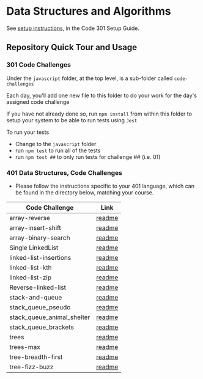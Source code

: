 # Data Structures and Algorithms

See [setup instructions](https://codefellows.github.io/setup-guide/code-301/3-code-challenges), in the Code 301 Setup Guide.

## Repository Quick Tour and Usage

### 301 Code Challenges

Under the `javascript` folder, at the top level, is a sub-folder called `code-challenges`

Each day, you'll add one new file to this folder to do your work for the day's assigned code challenge

If you have not already done so, run `npm install` from within this folder to setup your system to be able to run tests using `Jest`

To run your tests

- Change to the `javascript` folder
- run `npm test` to run all of the tests
- run `npm test ##` to only run tests for challenge ## (i.e. 01)


### 401 Data Structures, Code Challenges

- Please follow the instructions specific to your 401 language, which can be found in the directory below, matching your course.

|Code Challenge|Link|
|------|------|
|array-reverse|[readme](https://github.com/HaneenHaashlamoun/data-structures-and-algorithms/blob/array-reverse/python/code_challenges/array-reverse/README.md)|
|array-insert-shift|[readme](https://github.com/HaneenHaashlamoun/data-structures-and-algorithms/blob/array-insert-shift/python/code_challenges/array-insert-shift/README.md)|
|array-binary-search|[readme](https://github.com/HaneenHaashlamoun/data-structures-and-algorithms/blob/array-binary-search/python/code_challenges/array_binary_search/README.md)|
| Single LinkedList| [readme]() |
| linked-list-insertions| [readme](https://github.com/HaneenHaashlamoun/data-structures-and-algorithms/blob/linked-list-kth/python/linked_list/README.md)|
| linked-list-kth| [readme](https://github.com/HaneenHaashlamoun/data-structures-and-algorithms/blob/linked-list-kth/python/linked_list/README.md) |
| linked-list-zip| [readme]() |
| Reverse-linked-list| [readme]() |
|stack-and-queue|[readme](https://github.com/HaneenHaashlamoun/data-structures-and-algorithms/blob/stack-and-queue/python/code_challenges/stack-and-queue/README.md)|
|stack_queue_pseudo|[readme](https://github.com/HaneenHaashlamoun/data-structures-and-algorithms/blob/stack-queue-pseudo/python/code_challenges/stack_queue_pseudo/README.md)|
|stack_queue_animal_shelter|[readme](https://github.com/HaneenHaashlamoun/data-structures-and-algorithms/blob/stack-queue-animal-shelter/python/code_challenges/stack_queue_animal_shelter/README.md)|
|stack_queue_brackets|[readme](https://github.com/HaneenHaashlamoun/data-structures-and-algorithms/blob/stack-queue-brackets/python/code_challenges/stack_queue_brackets/README.md)|
|trees|[readme](https://github.com/HaneenHaashlamoun/data-structures-and-algorithms/blob/trees/python/code_challenges/trees/README.md)|
|trees-max|[readme](https://github.com/HaneenHaashlamoun/data-structures-and-algorithms/blob/trees/python/code_challenges/trees/README.md)|
|tree-breadth-first|[readme](https://github.com/HaneenHaashlamoun/data-structures-and-algorithms/blob/trees/python/code_challenges/trees/README.md)|
|tree-fizz-buzz|[readme](https://github.com/HaneenHaashlamoun/data-structures-and-algorithms/blob/trees/python/code_challenges/trees/README.md)|